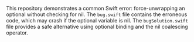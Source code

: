 This repository demonstrates a common Swift error: force-unwrapping an optional without checking for nil. The `bug.swift` file contains the erroneous code, which may crash if the optional variable is nil. The `bugSolution.swift` file provides a safe alternative using optional binding and the nil coalescing operator.
